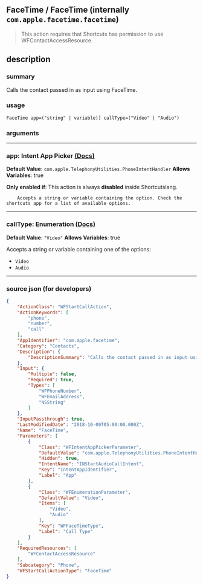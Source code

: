 
## FaceTime / FaceTime (internally `com.apple.facetime.facetime`)

> This action requires that Shortcuts has permission to use WFContactAccessResource.


## description

### summary

Calls the contact passed in as input using FaceTime.


### usage
```
FaceTime app=("string" | variable)] callType=("Video" | "Audio")
```

### arguments

---

### app: Intent App Picker [(Docs)](https://pfgithub.github.io/shortcutslang/gettingstarted#other-fields)
**Default Value**: ```
		com.apple.TelephonyUtilities.PhoneIntentHandler
		```
**Allows Variables**: true

**Only enabled if**: This action is always **disabled** inside Shortcutslang.

		Accepts a string or variable containing the option. Check the shortcuts app for a list of available options. 

---

### callType: Enumeration [(Docs)](https://pfgithub.github.io/shortcutslang/gettingstarted#enum-select-field)
**Default Value**: `"Video"`
**Allows Variables**: true



Accepts a string 
or variable
containing one of the options:

- `Video`
- `Audio`

---

### source json (for developers)

```json
{
	"ActionClass": "WFStartCallAction",
	"ActionKeywords": [
		"phone",
		"number",
		"call"
	],
	"AppIdentifier": "com.apple.facetime",
	"Category": "Contacts",
	"Description": {
		"DescriptionSummary": "Calls the contact passed in as input using FaceTime."
	},
	"Input": {
		"Multiple": false,
		"Required": true,
		"Types": [
			"WFPhoneNumber",
			"WFEmailAddress",
			"NSString"
		]
	},
	"InputPassthrough": true,
	"LastModifiedDate": "2018-10-09T05:00:00.000Z",
	"Name": "FaceTime",
	"Parameters": [
		{
			"Class": "WFIntentAppPickerParameter",
			"DefaultValue": "com.apple.TelephonyUtilities.PhoneIntentHandler",
			"Hidden": true,
			"IntentName": "INStartAudioCallIntent",
			"Key": "IntentAppIdentifier",
			"Label": "App"
		},
		{
			"Class": "WFEnumerationParameter",
			"DefaultValue": "Video",
			"Items": [
				"Video",
				"Audio"
			],
			"Key": "WFFaceTimeType",
			"Label": "Call Type"
		}
	],
	"RequiredResources": [
		"WFContactAccessResource"
	],
	"Subcategory": "Phone",
	"WFStartCallActionType": "FaceTime"
}
```
